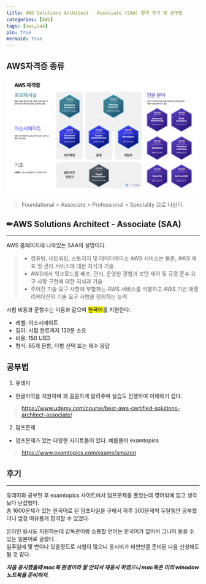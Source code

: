 ```yaml
---
title: AWS Solutions Architect - Associate (SAA) 합격 후기 및 공부법
categories: [AWS]
tags: [aws,saa]
pin: true
mermaid: true
---
```


## AWS자격증 종류

![aws](../assets/img/AWS.png)
> Foundational  > Associate  > Professional > Speciality 으로 나뉜다. 

## ✏AWS Solutions Architect - Associate (SAA)

------------------

AWS 홈페이지에 나와있는 SAA의 설명이다. 

>  - 컴퓨팅, 네트워킹, 스토리지 및 데이터베이스 AWS 서비스는 물론, AWS 배포 및 관리 서비스에 대한 지식과 기술
>  - AWS에서 워크로드를 배포, 관리, 운영한 경험과 보안 제어 및 규정 준수 요구 사항 구현에 대한 지식과 기술
>  - 주어진 기술 요구 사항에 부합하는 AWS 서비스를 식별하고 AWS 기반 애플리케이션의 기술 요구 사항을 정의하는 능력

시험 비용과 문항수는 다음과 같으며 <mark>한국어</mark>를 지원한다. 

- 레벨: 어소시에이트
- 길이: 시험 완료까지 130분 소요
- 비용: 150 USD
- 형식: 65개 문항, 다항 선택 또는 복수 응답

## 공부법

1. 유데미
- 한글자막을 지원하며 꽤 꼼꼼하게 알려주며 실습도 진행하여 이해하기 쉽다. 
> <https://www.udemy.com/course/best-aws-certified-solutions-architect-associate/>

2. 덤프문제 
- 덤프문제가 있는 다양한 사이트들이 있다. 예를들어 examtopics
><https://www.examtopics.com/exams/amazon>

## 후기 

------------------

유데미와 공부한 후 examtopics 사이트에서 덤프문제를 풀었는데 영어밖에 없고 생각보다 난잡했다.  
총 1600문제가 있는 한국어로 된 덤프파일을 구해서 하루 300문제씩 두달동안 공부했더니 엄청 여유롭게 합격할 수 있었다.  


온라인 응시도 지원하는데 감독관이랑 소통할 언어는 한국어가 없어서 그나마 들을 수 있는 일본어로 골랐다..   
일주일에 몇 번이나 있을정도로 시험이 많으니 응시비가 비싼만큼 준비된 다음 신청해도 될 것 같다.   


___처음 응시했을때 mac북 환경이라 잘 안되서 재응시 하였으니 mac북은 미리 winodow 노트북을 준비하자.___





